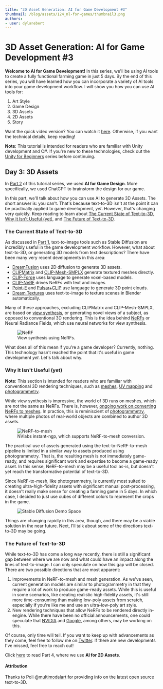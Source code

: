 ```yaml
---
title: "3D Asset Generation: AI for Game Development #3"
thumbnail: /blog/assets/124_ml-for-games/thumbnail3.png
authors:
- user: dylanebert
---
```


<h1>3D Asset Generation: AI for Game Development #3</h1>

<!-- {blog_metadata} -->
<!-- {authors} -->
 

**Welcome to AI for Game Development!** In this series, we'll be using AI tools to create a fully functional farming game in just 5 days. By the end of this series, you will have learned how you can incorporate a variety of AI tools into your game development workflow. I will show you how you can use AI tools for:

1. Art Style
2. Game Design
3. 3D Assets
4. 2D Assets
5. Story

Want the quick video version? You can watch it [here](https://www.tiktok.com/@individualkex/video/7190364745495678254). Otherwise, if you want the technical details, keep reading!

**Note:** This tutorial is intended for readers who are familiar with Unity development and C#. If you're new to these technologies, check out the [Unity for Beginners](https://www.tiktok.com/@individualkex/video/7086863567412038954) series before continuing.

## Day 3: 3D Assets

In [Part 2](https://huggingface.co/blog/ml-for-games-2) of this tutorial series, we used **AI for Game Design**. More specifically, we used ChatGPT to brainstorm the design for our game.

In this part, we'll talk about how you can use AI to generate 3D Assets. The short answer is: you can't. That's because text-to-3D isn't at the point it can be practically applied to game development, *yet*. However, that's changing very quickly. Keep reading to learn about [The Current State of Text-to-3D](#the-current-state-of-text-to-3d), [Why It Isn't Useful (yet)](#why-it-isnt-useful-yet), and [The Future of Text-to-3D](#the-future-of-text-to-3d).

### The Current State of Text-to-3D

As discussed in [Part 1](https://huggingface.co/blog/ml-for-games-1), text-to-image tools such as Stable Diffusion are incredibly useful in the game development workflow. However, what about text-to-3D, or generating 3D models from text descriptions? There have been many very recent developments in this area:

- [DreamFusion](https://dreamfusion3d.github.io/) uses 2D diffusion to generate 3D assets.
- [CLIPMatrix](https://arxiv.org/abs/2109.12922) and [CLIP-Mesh-SMPLX](https://github.com/NasirKhalid24/CLIP-Mesh-SMPLX) generate textured meshes directly.
- [CLIP-Forge](https://github.com/autodeskailab/clip-forge) uses language to generate voxel-based models.
- [CLIP-NeRF](https://github.com/cassiePython/CLIPNeRF) drives NeRFs with text and images.
- [Point-E](https://huggingface.co/spaces/openai/point-e) and [Pulsar+CLIP](https://colab.research.google.com/drive/1IvV3HGoNjRoyAKIX-aqSWa-t70PW3nPs) use language to generate 3D point clouds.
- [Dream Textures](https://github.com/carson-katri/dream-textures/releases/tag/0.0.9) uses text-to-image to texture scenes in Blender automatically.

Many of these approaches, excluding CLIPMatrix and CLIP-Mesh-SMPLX, are based on [view synthesis](https://en.wikipedia.org/wiki/View_synthesis), or generating novel views of a subject, as opposed to conventional 3D rendering. This is the idea behind [NeRFs](https://developer.nvidia.com/blog/getting-started-with-nvidia-instant-nerfs/) or Neural Radiance Fields, which use neural networks for view synthesis.

<figure class="image text-center">
  <img src="https://developer-blogs.nvidia.com/wp-content/uploads/2022/05/Excavator_NeRF.gif" alt="NeRF">
  <figcaption>View synthesis using NeRFs.</figcaption>
</figure>

What does all of this mean if you're a game developer? Currently, nothing. This technology hasn't reached the point that it's useful in game development *yet*. Let's talk about why.

### Why It Isn't Useful (yet)

**Note:** This section is intended for readers who are familiar with conventional 3D rendering techniques, such as [meshes](https://en.wikipedia.org/wiki/Polygon_mesh), [UV mapping](https://en.wikipedia.org/wiki/UV_mapping) and [photogrammetry](https://en.wikipedia.org/wiki/Photogrammetry).

While view synthesis is impressive, the world of 3D runs on meshes, which are not the same as NeRFs. There is, however, [ongoing work on converting NeRFs to meshes](https://github.com/NVlabs/instant-ngp). In practice, this is reminiscient of [photogrammetry](https://en.wikipedia.org/wiki/Photogrammetry), where multiple photos of real-world objects are combined to author 3D assets.

<figure class="image text-center">
  <img src="https://github.com/NVlabs/instant-ngp/raw/master/docs/assets_readme/testbed.png" alt="NeRF-to-mesh">
  <figcaption>NVlabs instant-ngp, which supports NeRF-to-mesh conversion.</figcaption>
</figure>

The practical use of assets generated using the text-to-NeRF-to-mesh pipeline is limited in a similar way to assets produced using photogrammetry. That is, the resulting mesh is not immediately game-ready, and requires significant work and expertise to become a game-ready asset. In this sense, NeRF-to-mesh may be a useful tool as-is, but doesn't yet reach the transformative potential of text-to-3D.

Since NeRF-to-mesh, like photogrammetry, is currently most suited to creating ultra-high-fidelity assets with significant manual post-processing, it doesn't really make sense for creating a farming game in 5 days. In which case, I decided to just use cubes of different colors to represent the crops in the game.

<figure class="image text-center">
  <img src="https://huggingface.co/datasets/huggingface/documentation-images/resolve/main/blog/124_ml-for-games/cubes.png" alt="Stable Diffusion Demo Space">
</figure>

Things are changing rapidly in this area, though, and there may be a viable solution in the near future. Next, I'll talk about some of the directions text-to-3D may be going.

### The Future of Text-to-3D

While text-to-3D has come a long way recently, there is still a significant gap between where we are now and what could have an impact along the lines of text-to-image. I can only speculate on how this gap will be closed. There are two possible directions that are most apparent:

1. Improvements in NeRF-to-mesh and mesh generation. As we've seen, current generation models are similar to photogrammetry in that they require a lot of work to produce game-ready assets. While this is useful in some scenarios, like creating realistic high-fidelity assets, it's still more time-consuming than making low-poly assets from scratch, especially if you're like me and use an ultra-low-poly art style.
2. New rendering techniques that allow NeRFs to be rendered directly in-engine. While there have been no official announcements, one could speculate that [NVIDIA](https://www.nvidia.com/en-us/omniverse/) and [Google](https://dreamfusion3d.github.io/), among others, may be working on this.

Of course, only time will tell. If you want to keep up with advancements as they come, feel free to follow me on [Twitter](https://twitter.com/dylan_ebert_). If there are new developments I've missed, feel free to reach out!

Click [here](https://huggingface.co/blog/ml-for-games-4) to read Part 4, where we use **AI for 2D Assets**.

#### Attribution

Thanks to Poli [@multimodalart](https://huggingface.co/multimodalart) for providing info on the latest open source text-to-3D.
